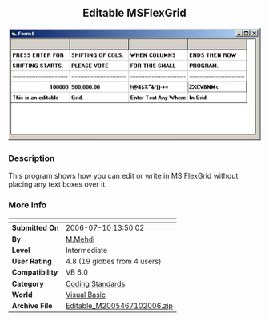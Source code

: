 ﻿<div align="center">

## Editable MSFlexGrid

<img src="PIC20067101344195222.JPG">
</div>

### Description

This program shows how you can edit or write in MS FlexGrid without placing any text boxes over it.
 
### More Info
 


<span>             |<span>
---                |---
**Submitted On**   |2006-07-10 13:50:02
**By**             |[M\.Mehdi](https://github.com/Planet-Source-Code/PSCIndex/blob/master/ByAuthor/m-mehdi.md)
**Level**          |Intermediate
**User Rating**    |4.8 (19 globes from 4 users)
**Compatibility**  |VB 6\.0
**Category**       |[Coding Standards](https://github.com/Planet-Source-Code/PSCIndex/blob/master/ByCategory/coding-standards__1-43.md)
**World**          |[Visual Basic](https://github.com/Planet-Source-Code/PSCIndex/blob/master/ByWorld/visual-basic.md)
**Archive File**   |[Editable\_M2005467102006\.zip](https://github.com/Planet-Source-Code/m-mehdi-editable-msflexgrid__1-65914/archive/master.zip)









